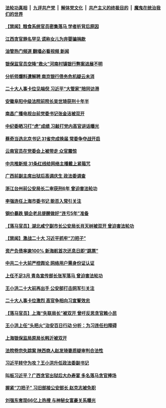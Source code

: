 ####  [法轮功真相](../../../../basic/blob/master/README.md?t=07041802) &nbsp;|&nbsp; [九评共产党](../../../../9ping.md/blob/master/README.md?t=07041802) &nbsp;|&nbsp; [解体党文化](../../../../jtdwh.md/blob/master/README.md?t=07041802)  &nbsp;|&nbsp; [共产主义的终极目的](../../../../gczydzjmd.md/blob/master/README.md?t=07041802) &nbsp;|&nbsp; [魔鬼在统治我们的世界](../../../../mgztzwmdsj.md/blob/master/README.md?t=07041802) 

#### [【禁闻】粮食系统官员密集落马 学者析背后原因](../pages/prog1138/a103470752.md?t=07041802) 

#### [江西贪官罪名罕见 谎称女儿为弃婴骗捐款](../pages/prog1138/a103470462.md?t=07041802) 

#### [油管热门频道 翻墙必看视频 新闻](http://129.146.143.75:81/youtube.html?02021212)

#### [银保监官员空降“救火”河南村镇银行弊案进展不明](../pages/prog1138/a103470362.md?t=07041802) 

#### [分析师爆料遭解聘 南京银行债务危机疑云未消](../pages/prog1138/a103470221.md?t=07041802) 

#### [二十大人事卡位见端倪 习近平“大管家”陪同访港](../pages/prog1138/a103470109.md?t=07041802) 

#### [安徽阜阳中级法院前院长吴世琦获刑十年半](../pages/prog1138/a103470020.md?t=07041802) 

#### [南昌广播电视台前党委书记张金洁被双开](../pages/prog1138/a103470012.md?t=07041802) 

#### [中纪委晒习打“虎”成绩 习敲打党内高官讲话曝光](../pages/prog1138/a103469922.md?t=07041802) 

#### [蔡奇当选北京书记 31省完成换届 常委争夺战开启](../pages/prog1138/a103469350.md?t=07041802) 

#### [云南官员在党委会上被带走 众官震惊](../pages/prog1138/a103468204.md?t=07041802) 

#### [中共推新规 31条红线给网络主播戴上紧箍咒](../pages/prog1138/a103467700.md?t=07041802) 

#### [广西前副主席出狱后高调庆生 政法委调查](../pages/prog1138/a103467536.md?t=07041802) 

#### [浙江台州前公安局长二审获刑6年 曾迫害法轮功](../pages/prog1138/a103467330.md?t=07041802) 

#### [李强连任上海市委书记 能否入常引关注](../pages/prog1138/a103467250.md?t=07041802) 

#### [钢价暴跌 钢企老总提醒做好“连亏5年”准备](../pages/prog1138/a103467064.md?t=07041802) 

#### [【落马官员】湖北咸宁副市长公安局长肖天树被双开 曾迫害法轮功](../pages/prog1138/a103467014.md?t=07041802) 

#### [【禁闻】激战二十大 习近平抓牢“刀把子”](../pages/prog1138/a103466918.md?t=07041802) 

#### [资产负债率逾100% 新海航首次还息日即“跳票”](../pages/prog1138/a103466904.md?t=07041802) 

#### [中共二十大前严控舆论 网络用户需身份证认证](../pages/prog1138/a103466576.md?t=07041802) 

#### [上任不足3月 青岛宣传部长张军落马 曾迫害法轮功](../pages/prog1138/a103466519.md?t=07041802) 

#### [王小洪二十大前再出手 公安部打击网军引关注](../pages/prog1138/a103465925.md?t=07041802) 

#### [二十大人事卡位激烈 高官争相向习宣誓效忠](../pages/prog1138/a103465770.md?t=07041802) 

#### [【落马官员】上海“失联局长”被双开 曾吁反思贪官赖小民](../pages/prog1138/a103465558.md?t=07041802) 

#### [王小洪上任“头把火”治安百日行动 分析：为习连任扫障碍](../pages/prog1138/a103465528.md?t=07041802) 

#### [上海银保监局原局长韩沂被双开](../pages/prog1138/a103465350.md?t=07041802) 

#### [法院卷宗失踪案 陕西商人赵发琦妻质疑审判合法性](../pages/prog1138/a103465069.md?t=07041802) 

#### [习近平转守为攻？王小洪升任政法委副书记](../pages/prog1138/a103464708.md?t=07041802) 

#### [叫板习近平？广西贪官出狱后大办寿宴 多名落马贪官捧场](../pages/prog1138/a103464568.md?t=07041802) 

#### [握紧“刀把子” 习旧部接公安部长 赵克志被免职](../pages/prog1138/a103464531.md?t=07041802) 

#### [刘强东套现66亿上热搜 与神秘女富豪关系曝光](../pages/prog1138/a103464555.md?t=07041802) 

<img src='http://gfw-breaker.win/goodnews/indexes/prog1138.md' width='0px' height='0px'/>
